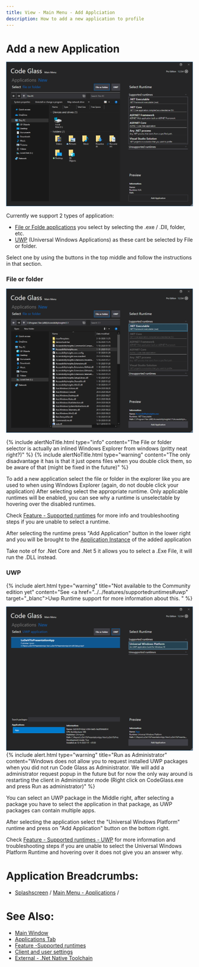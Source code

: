 ```yaml
---
title: View - Main Menu - Add Applciation
description: How to add a new application to profile
---
```

# Add a new Application
![assets/img/mainwindow/AddApplication.png](../../../assets/img/MainMenu/AddApplication.png)


Currently we support 2 types of application:

- [File or Folde applications](#file-or-folder) you select by selecting the .exe / .Dll, folder, etc.
- [UWP](#uwp) (Universal Windows Applications) as these cant be selected by File or folder.

Select one by using the buttons in the top middle and follow the instructions in that section.

### File or folder
![assets/img/mainwindow/AddApplication_FileOrFolder.png](../../../assets/img/MainMenu/AddApplication_FileOrFolder.png)


{% include alertNoTitle.html type="info" content="The File or folder selector is actually an inlined Windows Explorer from windows (pritty neat right?)" %}
{% include alertNoTitle.html type="warning" content="The only disadvantage it has is that it just opens files when you double click them, so be aware of that (might be fixed in the future)" %}

To add a new application select the file or folder in the explorer like you are used to when using Windows Explorer (again, do not double click your application)
After selecting select the appropriate runtime. Only applicable runtimes will be enabled, you can see why a runtime is unselectable by hovering over the disabled runtimes.

Check [Feature - Supported runtimes](../../features/supportedruntimes.md) for more info and troubleshooting steps if you are unable to select a runtime. 

After selecting the runtime press "Add Application" button in the lower right and you will be brought to the [Application Instance](applicationInstance.md) of the added application


Take note of for .Net Core and .Net 5 it allows you to select a .Exe File, it will run the .DLL instead.

### UWP
{% include alert.html  type="warning" title="Not available to the Community edition yet" content="See  <a href=\"../../features/supportedruntimes#uwp\" target=\"_blanc\">Uwp Runtime support</a> for more information about this. " %}

![assets/img/mainwindow/AddApplication_UWP.png](../../../assets/img/MainMenu/AddApplication_UWP.png)
{% include alert.html  type="warning" title="Run as Administrator" content="Windows does not allow you to request installed UWP packages when you did not run Code Glass as Administrator. 
We will add a administrator request popup in the future but for now the only way around is restarting the client in Administrator mode (Right click on CodeGlass.exe and press Run as administrator)" %}



You can select an UWP package in the Middle right, after selecting a package you have to select the application in that package, as UWP packages can contain multiple apps.

After selecting the application select the "Universal Windows Platform" runtime and press on "Add Application" button on the bottom right.


Check [Feature - Supported runtimes - UWP](../../features/supportedruntimes.md#uwp) for more information and troubleshooting steps if you are unable to select the Universal Windows Platform Runtime and hovering over it does not give you an answer why.

# Application Breadcrumbs: 
- [Splashscreen](../Splashscreen.md) / [Main Menu - Applications](application.md) /

# See Also:
 - [Main Window ](../mainwindow.md)
 - [Applications Tab](application.md)
 - [Feature -Supported runtimes](../../features/supportedruntimes.md)
 - [Client and user settings](../clientusersettingswindow.md)
 - [External - .Net Native Toolchain](https://docs.microsoft.com/en-us/dotnet/framework/net-native/)

